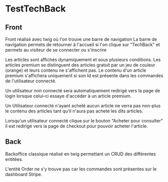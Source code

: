 # TestTechBack


## Front

Front réalisé avec twig où l'on trouve une barre de navigation
La barre de navigation permets de retourner à l'accueil si l'on clique sur "TechBack" et permets au visiteur de se connecter ou s'inscrire

Les articles sont affichés dynamiquement et sous plusieurs conditions.
Les articles premium se distinguent des articles gratuit par un jeu de couleur (orange) et leurs contenu ne s'affichent pas.
Le contenu d'un article premium s'affichera uniquement si son Id est présente dans les commandes de l'utilisateur connecté.

Un utilisateur non connecté sera automatiquement redirigé vers la page de login lorsque celui-ci essaye d'accéder à un article premium.

Un Utilisateur connecté n'ayant acheté aucun article ne verra pas non-plus le contenu des articles tant qu'il n'aura pas acheté les dits articles.

Lorsqu'un utilisateur connecté clique sur le bouton "Acheter pour consulter" il est redirigé vers la page de checkout pour pouvoir acheter l'article.

## Back

Backoffice classique réalisé en twig permettant un CRUD des différentes entitées.

L'entité Order ne s'y trouve pas car les commandes sont présentes sur le dashboard Stripe.